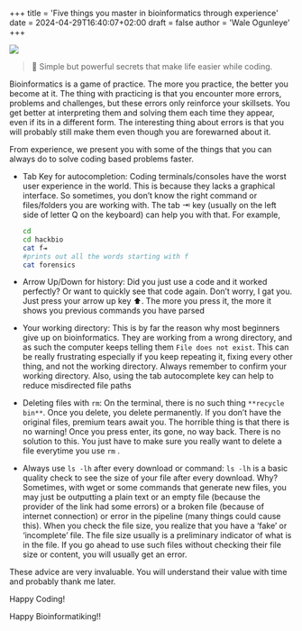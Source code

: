 +++
title = 'Five things you master in bioinformatics through experience'
date = 2024-04-29T16:40:07+02:00
draft = false
author = 'Wale Ogunleye'
+++

![](images/FrontMeta.png)
> 🍎 Simple but powerful secrets that make life easier while coding.

Bioinformatics is a game of practice. The more you practice, the better you become at it. The thing with practicing is that you encounter more errors, problems and challenges, but these errors only reinforce your skillsets. You get better at interpreting them and solving them each time they appear, even if its in a different form. The interesting thing about errors is that you will probably still make them even though you are forewarned about it.

From experience, we present you with some of the things that you can always do to solve coding based problems faster.

- Tab Key for autocompletion: Coding terminals/consoles have the worst user experience in the world. This is because they lacks a graphical interface. So sometimes, you don’t know the right command or files/folders you are working with. The tab ⇥ key (usually on the left side of letter Q on the keyboard) can help you with that. For example,
    
    ```bash
    cd
    cd hackbio
    cat f⇥ 
    #prints out all the words starting with f
    cat forensics
    ```
    
- Arrow Up/Down for history: Did you just use a code and it worked perfectly? Or want to quickly see that code again. Don’t worry, I gat you. Just press your arrow up key ⬆️. The more you press it, the more it shows you previous commands you have parsed
- Your working directory: This is by far the reason why most beginners give up on bioinformatics. They are working from a wrong directory, and as such the computer keeps telling them `File does not exist`. This can be really frustrating especially if you keep repeating it, fixing every other thing, and not the working directory. Always remember to confirm your working directory. Also, using the tab autocomplete key can help to reduce misdirected file paths
- Deleting files with `rm`: On the terminal, there is no such thing `**recycle bin**`. Once you delete, you delete permanently. If you don’t have the original files, premium tears await you. The horrible thing is that there is no warning! Once you press enter, its gone, no way back. There is no solution to this. You just have to make sure you really want to delete a file everytime you use `rm` .
- Always use `ls -lh` after every download or command: `ls -lh` is a basic quality check to see the size of your file after every download. Why? Sometimes, with wget or some commands that generate new files, you may just be outputting a plain text or an empty file (because the provider of the link had some errors) or a broken file (because of internet connection) or error in the pipeline (many things could cause this). When you check the file size, you realize that you have a ‘fake’ or ‘incomplete’ file. The file size usually is a preliminary indicator of what is in the file. If you go ahead to use such files without checking their file size or content, you will usually get an error.

These advice are very invaluable. You will understand their value with time and probably thank me later.  

Happy Coding!

Happy Bioinformatiking!!